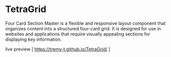 # TetraGrid
Four Card Section Master is a flexible and responsive layout component that organizes content into a structured four-card grid. It is designed for use in websites and applications that require visually appealing sections for displaying key information.

live preview
[ https://tremy-t.github.io/TetraGrid/ ]
